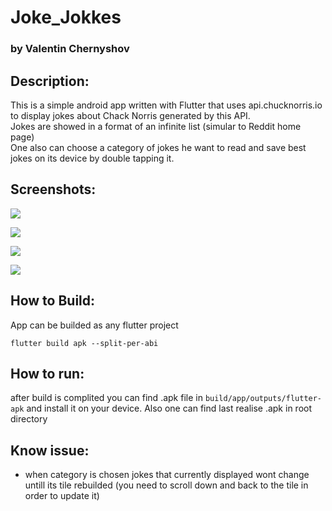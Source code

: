 # Joke_Jokkes

### by Valentin Chernyshov

## Description:

This is a simple android app written with Flutter that uses api.chucknorris.io to display jokes about Chack Norris generated by this API.  
Jokes are showed in a format of an infinite list (simular to Reddit home page)  
One also can choose a category of jokes he want to read and save best jokes on its device by double tapping it.

## Screenshots:

![](./screenshots/1.jpg)

![](./screenshots/2.jpg)

![](./screenshots/3.jpg)

![](./screenshots/4.jpg)

## How to Build:

App can be builded as any flutter project
```
flutter build apk --split-per-abi
```

## How to run:

after build is complited you can find .apk file in `build/app/outputs/flutter-apk` and install it on your device. Also one can find last realise .apk in root directory

## Know issue:

- when category is chosen jokes that currently displayed wont change untill its tile rebuilded (you need to scroll down and back to the tile in order to update it)
